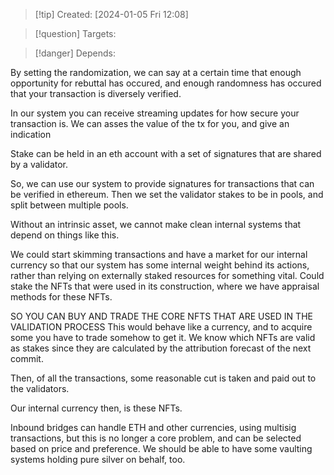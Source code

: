 
>[!tip] Created: [2024-01-05 Fri 12:08]

>[!question] Targets: 

>[!danger] Depends: 

By setting the randomization, we can say at a certain time that enough opportunity for rebuttal has occured, and enough randomness has occured that your transaction is diversely verified.

In our system you can receive streaming updates for how secure your transaction is.  We can asses the value of the tx for you, and give an indication

Stake can be held in an eth account with a set of signatures that are shared by a validator.

So, we can use our system to provide signatures for transactions that can be verified in ethereum.  Then we set the validator stakes to be in pools, and split between multiple pools.

Without an intrinsic asset, we cannot make clean internal systems that depend on things like this.

We could start skimming transactions and have a market for our internal currency so that our system has some internal weight behind its actions, rather than relying on externally staked resources for something vital.  Could stake the NFTs that were used in its construction, where we have appraisal methods for these NFTs.

SO YOU CAN BUY AND TRADE THE CORE NFTS THAT ARE USED IN THE VALIDATION PROCESS
This would behave like a currency, and to acquire some you have to trade somehow to get it.  We know which NFTs are valid as stakes since they are calculated by the attribution forecast of the next commit.

Then, of all the transactions, some reasonable cut is taken and paid out to the validators.

Our internal currency then, is these NFTs.

Inbound bridges can handle ETH and other currencies, using multisig transactions, but this is no longer a core problem, and can be selected based on price and preference.  We should be able to have some vaulting systems holding pure silver on behalf, too.

